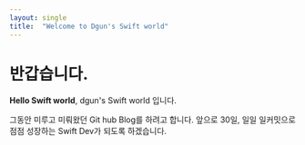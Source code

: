 ```yaml
---
layout: single
title:  "Welcome to Dgun's Swift world"
---
```


# 반갑습니다.

**Hello Swift world**, dgun's Swift world 입니다.

그동안 미루고 미뤄왔던 Git hub Blog를 하려고 합니다.
앞으로 30일, 일일 일커밋으로 점점 성장하는 Swift Dev가 되도록 하겠습니다.
